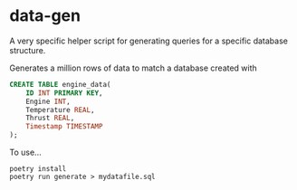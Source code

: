 # data-gen

A very specific helper script for generating queries for a specific database structure.  

Generates a million rows of data to match a database created with 
```sql
CREATE TABLE engine_data(
    ID INT PRIMARY KEY,
    Engine INT,
    Temperature REAL,
    Thrust REAL,
    Timestamp TIMESTAMP
);
```

To use...

```
poetry install 
poetry run generate > mydatafile.sql
```